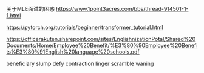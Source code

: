 关于MLE面试的困惑    https://www.1point3acres.com/bbs/thread-914501-1-1.html

https://pytorch.org/tutorials/beginner/transformer_tutorial.html

https://officerakuten.sharepoint.com/sites/EnglishnizationPotal/Shared%20Documents/Home/Employee%20Benefit/%E3%80%90Employee%20Benefits%E3%80%91English%20language%20schools.pdf

beneficiary
slump 
defy
contraction
linger
scramble 
waning


